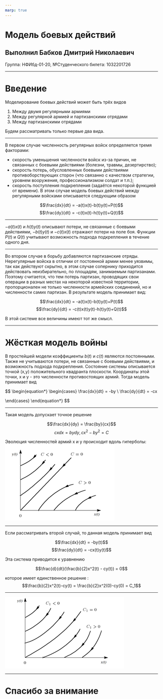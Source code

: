 ```yaml
---
marp: true
---
```


# Модель боевых действий
## Выполнил Бабков Дмитрий Николаевич
Группа: НФИбд-01-20, №Студенческого билета: 1032201726

---

# Введение

Моделирование боевых действий может быть трёх видов
1. Между двумя регулярными армиями
2. Между регулярной армией и партизанскими отрядами
3. Между партизанскими отрядами
   
Будем рассматривать только первые два вида.

---

В первом случае численность регулярных войск определяется тремя факторами:

- скорость уменьшения численности войск из-за причин, не связанных с боевыми действиями (болезни, травмы, дезертирство);
- скорость потерь, обусловленных боевыми действиями противоборствующих сторон (что связанно с качеством стратегии, уровнем вооружения, профессионализмом солдат и т.п.);
- скорость поступления подкрепления (задаётся некоторой функцией от
времени).
В этом случае модель боевых действий между регулярными войсками
описывается следующим образом

$$\frac{dx}{dt} = -a(t)x(t)-b(t)y(t)+P(t)$$
$$\frac{dy}{dt} = -c(t)x(t)-h(t)y(t)+Q(t)$$

---

$-a(t)x(t)$ и $h(t)y(t)$ описывают потери, не связанные с боевыми действиями, $-b(t)y(t)$ и $-c(t)x(t)$ отражают потери на поле боя. Функции $P(t)$ и $Q(t)$ учитывают возможность подхода подкрепления в течение одного дня.

---

Во втором случае в борьбу добавляются партизанские отряды. Нерегулярные войска в отличии от постоянной армии менее уязвимы, так как действуют скрытно, в этом случае сопернику приходится действовать неизбирательно, по площадям, занимаемым партизанами. Поэтому считается, что тем потерь партизан, проводящих свои операции в разных местах на некоторой известной территории, пропорционален не только численности армейских соединений, но и численности самих партизан. В результате модель принимает вид:

$$\frac{dx}{dt} = -a(t)x(t)-b(t)y(t)+P(t)$$
$$\frac{dy}{dt} = -c(t)x(t)y(t)-h(t)y(t)+Q(t)$$

В этой системе все величины имеют тот же смысл.

---

# Жёсткая модель войны

В простейшей модели коэффициенты $b(t)$ и $c(t)$ являются постоянными. Также не учитываются потери, не связанные с боевыми действиями, и возможность подхода подкрепления. Состояние системы описывается точкой (x,y) положительного квадранта плоскости. Координаты этой точки, x и y - это численности противостоящих армий. Тогда модель принимает вид 

$$
\begin{equation*} 
 \begin{cases}
   \frac{dx}{dt} = -by
   \\
   \frac{dy}{dt} = -cx
   
 \end{cases}
\end{equation*}
$$

---

Такая модель допускает точное решение 

$$\frac{dx}{dy} = \frac{by}{cx}$$
$$cxdx = bydy, cx^2-by^2 = C$$

Эволюция численностей армий x и y происходит вдоль гиперболы: 
![](./images/HardWarModel1.png)

--- 

Если рассматривать второй случай, то данная модель принимает вид

$$\frac{dx}{dt} = -by(t)$$
$$\frac{dy}{dt} = -cx(t)y(t)$$

Эта система приводится к уравнению 

$$\frac{d}{dt}(\frac{b}{2}x^2(t) - cy(t)) = 0$$

которое имеет единственное решение :
$$\frac{b}{2}x^2(t)-cy(t) = \frac{b}{2}x^2(0)-cy(0) = C_1$$

---

![](./images/HardWarModel2.png)

---

# Спасибо за внимание